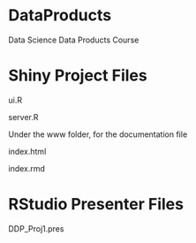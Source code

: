 DataProducts
============

Data Science Data Products Course

Shiny Project Files
============
ui.R

server.R

Under the www folder, for the documentation file

index.html

index.rmd

RStudio Presenter Files
============
DDP_Proj1.pres
